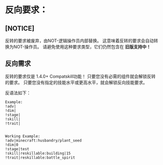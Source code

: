 # 反向要求：

## [NOTICE]

反转的要求被废弃，由NOT-逻辑操作员内部替换。 这意味着反转的要求会自动转换为NOT-操作员。 请避免使用这种要求类型，它们仍然包含在 **旧版支持中！**

## 反向需求

反转的要求仅是 1.4.0+ Compatskill功能！ 只要您没有必需的组件就会解锁反转的要求。 只要您没有指定的技能水平或更高水平，就会解锁反向技能要求。

反语法如下：

    Example:
    !adv|
    !dim|
    !stage|
    !skill|
    !trait|
    
    
    Working Example:
    !adv|minecraft:husbandry/plant_seed
    !dim|0
    !stage|test
    !skill|reskillable:building|15
    !trait|reskillable:battle_spirit